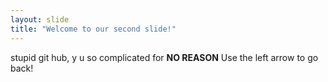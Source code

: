 ```yaml
---
layout: slide
title: "Welcome to our second slide!"
---
```

stupid git hub, y u so complicated for **NO REASON**
Use the left arrow to go back!
